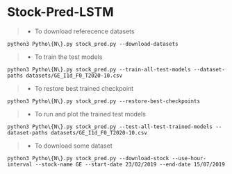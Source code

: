 # Stock-Pred-LSTM

>- To download referecence datasets
```
python3 Pytho\{N\}.py stock_pred.py --download-datasets
```

>- To train the test models
```
python3 Pytho\{N\}.py stock_pred.py --train-all-test-models --dataset-paths datasets/GE_I1d_F0_T2020-10.csv
```

>- To restore best trained checkpoint
```
python3 Pytho\{N\}.py stock_pred.py --restore-best-checkpoints
```

>- To run and plot the trained test models
```
python3 Pytho\{N\}.py stock_pred.py --test-all-test-trained-models --dataset-paths datasets/GE_I1d_F0_T2020-10.csv
```

>- To download some dataset
```
python3 Pytho\{N\}.py stock_pred.py --download-stock --use-hour-interval --stock-name GE --start-date 23/02/2019 --end-date 15/07/2019
```
